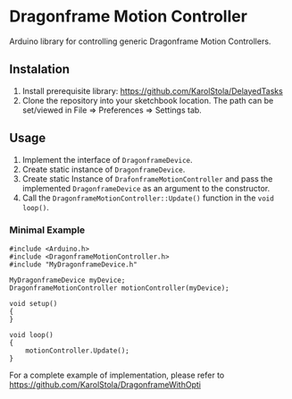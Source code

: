 # Dragonframe Motion Controller
Arduino library for controlling generic Dragonframe Motion Controllers.

## Instalation
1. Install prerequisite library: https://github.com/KarolStola/DelayedTasks
2. Clone the repository into your sketchbook location. The path can be set/viewed in File => Preferences => Settings tab.

## Usage
1. Implement the interface of ```DragonframeDevice```.
2. Create static instance of ```DragonframeDevice```.
3. Create static Instance of ```DrafonframeMotionController``` and pass the implemented ```DragonframeDevice``` as an argument to the constructor.
4. Call the ```DragonframeMotionController::Update()``` function in the ```void loop()```.

### Minimal Example
```
#include <Arduino.h>
#include <DragonframeMotionController.h>
#include "MyDragonframeDevice.h"

MyDragonframeDevice myDevice;
DragonframeMotionController motionController(myDevice);

void setup()
{
}

void loop()
{
    motionController.Update();
}

```

For a complete example of implementation, please refer to https://github.com/KarolStola/DragonframeWithOpti
